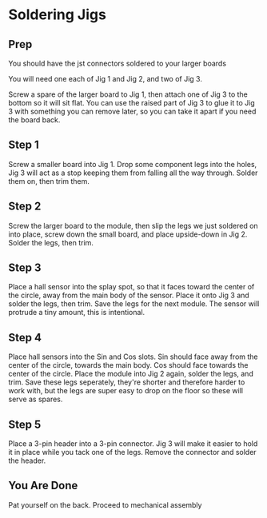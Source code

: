 # Soldering Jigs

## Prep
You should have the jst connectors soldered to your larger boards 

You will need one each of Jig 1 and Jig 2, and two of Jig 3.

Screw a spare of the larger board to Jig 1, then attach one of Jig 3 to the bottom so it will sit flat. You can use the raised part of Jig 3 to glue it to Jig 3 with something you can remove later, so you can take it apart if you need the board back.


## Step 1
Screw a smaller board into Jig 1. Drop some component legs into the holes, Jig 3 will act as a stop keeping them from falling all the way through. Solder them on, then trim them.

## Step 2
Screw the larger board to the module, then slip the legs we just soldered on into place, screw down the small board, and place upside-down in Jig 2. Solder the legs, then trim.

## Step 3
Place a hall sensor into the splay spot, so that it faces toward the center of the circle, away from the main body of the sensor. Place it onto Jig 3 and solder the legs, then trim. Save the legs for the next module. The sensor will protrude a tiny amount, this is intentional.

## Step 4
Place hall sensors into the Sin and Cos slots. Sin should face away from the center of the circle, towards the main body. Cos should face towards the center of the circle. Place the module into Jig 2 again, solder the legs, and trim. Save these legs seperately, they're shorter and therefore harder to work with, but the legs are super easy to drop on the floor so these will serve as spares.

## Step 5
Place a 3-pin header into a 3-pin connector. Jig 3 will make it easier to hold it in place while you tack one of the legs. Remove the connector and solder the header.

## You Are Done
Pat yourself on the back. Proceed to mechanical assembly